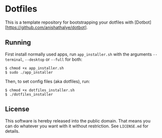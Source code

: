 Dotfiles
=================

This is a template repository for bootstrapping your dotfiles with [Dotbot][https://github.com/anishathalye/dotbot].

Running
-----------

First install normally used apps, run `app_installer.sh` with the arguments `--terminal`, `--desktop` or `--full` for both:

```
$ chmod +x app_installer.sh
$ sudo ./app_installer
```

Then, to set config files (aka dotfiles), run:

```
$ chmod +x dotfiles_installer.sh
$ ./dotfiles_installer
```



License
-------

This software is hereby released into the public domain. That means you can do
whatever you want with it without restriction. See `LICENSE.md` for details.
